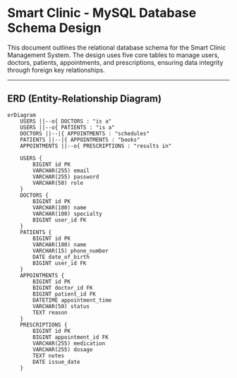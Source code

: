 # Smart Clinic - MySQL Database Schema Design

This document outlines the relational database schema for the Smart Clinic Management System. The design uses five core tables to manage users, doctors, patients, appointments, and prescriptions, ensuring data integrity through foreign key relationships.

---

## ERD (Entity-Relationship Diagram)

```mermaid
erDiagram
    USERS ||--o{ DOCTORS : "is a"
    USERS ||--o{ PATIENTS : "is a"
    DOCTORS ||--|{ APPOINTMENTS : "schedules"
    PATIENTS ||--|{ APPOINTMENTS : "books"
    APPOINTMENTS ||--o{ PRESCRIPTIONS : "results in"

    USERS {
        BIGINT id PK
        VARCHAR(255) email
        VARCHAR(255) password
        VARCHAR(50) role
    }
    DOCTORS {
        BIGINT id PK
        VARCHAR(100) name
        VARCHAR(100) specialty
        BIGINT user_id FK
    }
    PATIENTS {
        BIGINT id PK
        VARCHAR(100) name
        VARCHAR(15) phone_number
        DATE date_of_birth
        BIGINT user_id FK
    }
    APPOINTMENTS {
        BIGINT id PK
        BIGINT doctor_id FK
        BIGINT patient_id FK
        DATETIME appointment_time
        VARCHAR(50) status
        TEXT reason
    }
    PRESCRIPTIONS {
        BIGINT id PK
        BIGINT appointment_id FK
        VARCHAR(255) medication
        VARCHAR(255) dosage
        TEXT notes
        DATE issue_date
    }